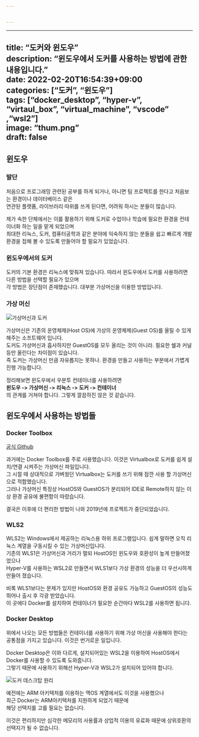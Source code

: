 ```yaml
---


---
```


<hr>
<h2 id="title-도커와-윈도우description-윈도우에서-도커를-사용하는-방법에-관한-내용입니다.date-2022-02-20t1654390900categories-도커-윈도우tags-docker_desktop-hyper-v-virtaul_box-virtual_machine-vscode-wsl2image-thum.pngdraft-false">title: “도커와 윈도우”<br>
description: “윈도우에서 도커를 사용하는 방법에 관한 내용입니다.”<br>
date: 2022-02-20T16:54:39+09:00<br>
categories: [“도커”, “윈도우”]<br>
tags: [“docker_desktop”, “hyper-v”, “virtaul_box”, “virtual_machine”, “vscode” ,“wsl2”]<br>
image: “thum.png”<br>
draft: false</h2>
<h2 id="윈도우">윈도우</h2>
<h3 id="발단">발단</h3>
<p>처음으로 프로그래밍 관련된 공부를 하게 되거나, 아니면 팀 프로젝트를 한다고 처음보는 환경이나 데이터베이스 같은<br>
연관된 플랫폼, 라이브러리 따위를 쓰게 된다면, 어려워 하시는 분들이 많습니다.</p>
<p>제가 속한 단체에서는 이를 활용하기 위해 도커로 수업이나 학습에 필요한 환경을 컨테이너화 하는 일을 맡게 되었으며<br>
최대한 리눅스, 도커, 컴퓨터공학과 같은 분야에 익숙하지 않는 분들을 쉽고 빠르게 개발 환경을 접해 볼 수 있도록 만들어야 할 필요가 있었습니다.</p>
<h3 id="윈도우에서의-도커">윈도우에서의 도커</h3>
<p>도커의 기본 환경은 리눅스에 맞춰져 있습니다. 따라서 윈도우에서 도커를 사용하려면 다른 방법을 선택할 필요가 있으며<br>
각 방법은 장단점이 존재했습니다.  대부분 가상머신을 이용한 방법입니다.</p>
<h3 id="가상-머신">가상 머신</h3>
<p><img src="1.png" alt="가상머신과 도커"></p>
<p>가상머신은 기존의 운영체제(Host OS)에 가상의 운영체제(Guest OS)를 올릴 수 있게 해주는 소프트웨어 입니다.<br>
도커도 가상머신과 흡사하지만 GuestOS를 모두 올리는 것이 아니라. 필요한 쉘과 커널등만 올린다는 차이점이 있습니다.<br>
즉 도커는 가상머신 만큼 자유롭지는 못하나. 환경을 만들고 사용하는 부분에서 가볍게 진행 가능합니다.</p>
<p>정리해보면 윈도우에서 우분투 컨테이너를 사용하려면<br>
<strong>윈도우 -&gt; 가상머신 -&gt; 리눅스 -&gt; 도커 -&gt; 컨테이너</strong><br>
의 관계를 거쳐야 합니다. 그렇게 깔끔하진 않은 것 같습니다.</p>
<h2 id="윈도우에서-사용하는-방법들">윈도우에서 사용하는 방법들</h2>
<h3 id="docker-toolbox">Docker Toolbox</h3>
<p><a href="https://github.com/docker-archive/toolbox/releases">공식 Github</a></p>
<p>과거에는 Docker Toolbox를 주로 사용했습니다.  이것은 Virtualbox로 도커를 쉽게 설치/연결 시켜주는 가상머신 파일입니다.<br>
그 시절 때 상대적으로 가벼웠던 Virtualbox는 도커를 쓰기 위해 잠깐 사용 할 가상머신으로 적합했습니다.<br>
그러나 가상머신 특징상 HostOS와 GuestOS가 분리되어 IDE로 Remote하지 않는 이상 환경 공유에 불편함이 따랐습니다.</p>
<p>결국은 이후에 더 편리한 방법이 나와 2019년에 프로젝트가 중단되었습니다.</p>
<h3 id="wls2">WLS2</h3>
<p>WLS2는 Windows에서 제공하는 리눅스용 하위 프로그램입니다. 쉽게 말하면 오직 리눅스 계열을 구동시킬 수 있는 가상머신입니다.<br>
기존의 WLS1은 가상머신과 거리가 멀되 HostOS인 윈도우와 호환성이 높게 만들어졌었으나<br>
Hyper-V를 사용하는 WSL2로 만들면서 WLS1보다 가상 환경의 성능을 더 우선시하게 만들어 졌습니다.</p>
<p>비록 WLS1보다는 문제가 있지만 HostOS와 환경 공유도 가능하고 GuestOS의 성능도 뛰어나 출시 후 각광 받았습니다.<br>
이 곳에다 Docker를 설치하여 컨테이너가 필요한 순간마다 WSL2를 사용하면 됩니다.</p>
<h3 id="docker-desktop">Docker Desktop</h3>
<p>위에서 나오는 모든 방법들은 컨테이너를 사용하기 위해 가상 머신을 사용해야 한다는 공통점을 가지고 있습니다. 이것은 번거로운 일입니다.</p>
<p>Docker Desktop은 이와 다르게, 설치되어있는 WSL2을 이용하여 HostOS에서 Docker를 사용할 수 있도록 도와줍니다.<br>
그렇기 때문에 사용하기 위해선 Hyper-V과 WSL2가 설치되어 있어야 합니다.</p>
<p><img src="2.png" alt="도커 데스크탑 원리"></p>
<p>예전에는 ARM 아키텍처를 이용하는 맥OS 계열에서도 이것을 사용했으나<br>
최근 Docker는 ARM아키텍처를 지원하게 되었기 때문에<br>
해당 선택지를 고를 필요는 없습니다.</p>
<p>이것은 편리하지만 심각한 메모리의 사용률과 상업적 이용의 유료화 때문에 상위호환의 선택지가 될 수 없습니다.</p>

